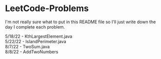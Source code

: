 # LeetCode-Problems
I'm not really sure what to put in this README file so I'll just write down the day I complete each problem.

5/18/22 - KthLargestElement.java <br />
5/22/22 - IslandPerimeter.java <br />
8/7/22 - TwoSum.java <br />
8/8/22 - AddTwoNumbers <br />
